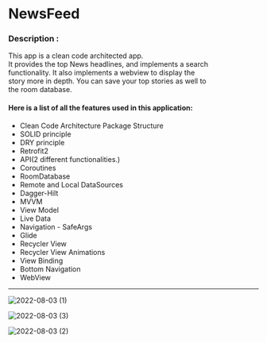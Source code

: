 # NewsFeed

### Description :

<p>This app is a clean code architected app.<br>
It provides the top News headlines, and implements a search<br>
functionality. It also implements a webview to display the <br>
story more in depth. You can save your top stories as well to<br>
the room database.</p>

#### Here is a list of all the features used in this application:

- Clean Code Architecture Package Structure
- SOLID principle
- DRY principle
- Retrofit2
- API(2 different functionalities.)
- Coroutines
- RoomDatabase
- Remote and Local DataSources
- Dagger-Hilt
- MVVM
- View Model
- Live Data
- Navigation - SafeArgs
- Glide
- Recycler View
- Recycler View Animations
- View Binding
- Bottom Navigation
- WebView
<hr>

![2022-08-03 (1)](https://user-images.githubusercontent.com/105057858/182641483-76a99d44-a1e4-4746-9561-fcbda752391c.png)

![2022-08-03 (3)](https://user-images.githubusercontent.com/105057858/182641504-c9e7194f-e0e6-4ed9-ac52-3e51ddd58c69.png)

![2022-08-03 (2)](https://user-images.githubusercontent.com/105057858/182641541-f6de669d-6ec9-4065-bf44-e69c38de8a0b.png)

